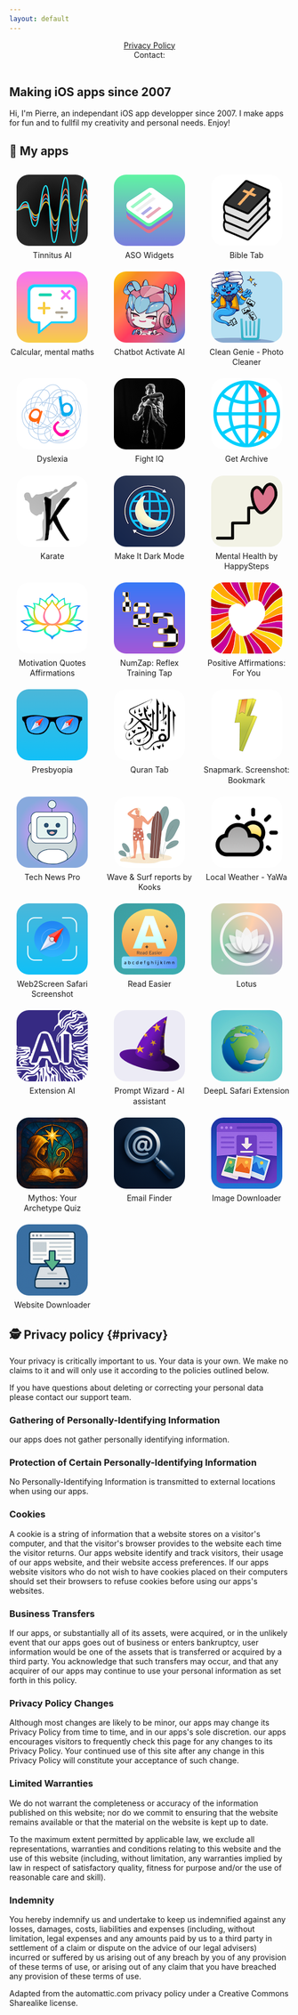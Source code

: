 ```yaml
---
layout: default
---
```

<center>
<a href="#privacy">Privacy Policy</a>
<br />
Contact: <ps.applecontact [at] gmail.com>
<br />
<br />
</center>

## Making iOS apps since 2007

Hi, I'm Pierre, an independant iOS app developper since 2007. I make apps for fun and to fullfil my creativity and personal needs. Enjoy!

## 📱 My apps

<div class="app-grid">
  <div class="app-item">
    <a href="https://apps.apple.com/app/id6742564706" title="Tinnitus AI: relief for your ears">
      <img src="/img/apps/tinnitusai.png" alt="Tinnitus AI">
      <span>Tinnitus AI</span>
    </a>
  </div>
  <div class="app-item">
    <a href="https://apps.apple.com/app/id6447305870" title="Keyword Tracker: ASO Widgets">
      <img src="/img/apps/asowidgets.png" alt="ASO Widgets">
      <span>ASO Widgets</span>
    </a>
  </div>
  <div class="app-item">
    <a href="https://apps.apple.com/app/id6449843611" title="Bible Tab">
      <img src="/img/apps/bibletab.png" alt="Bible Tab">
      <span>Bible Tab</span>
    </a>
  </div>
  <div class="app-item">
    <a href="https://apps.apple.com/app/id1506363398" title="Calcular, mental maths">
      <img src="/img/apps/calcular.png" alt="Calcular">
      <span>Calcular, mental maths</span>
    </a>
  </div>
  <div class="app-item">
    <a href="https://apps.apple.com/app/id1660211486" title="Chatbot Activate AI">
      <img src="/img/apps/activate.png" alt="Chatbot Activate AI">
      <span>Chatbot Activate AI</span>
    </a>
  </div>
  <div class="app-item">
    <a href="https://apps.apple.com/app/id6476564299" title="Clean Genie - Photo Cleaner">
      <img src="/img/apps/cleangenie.png" alt="Clean Genie">
      <span>Clean Genie - Photo Cleaner</span>
    </a>
  </div>
  <div class="app-item">
    <a href="https://apps.apple.com/app/id6449745240" title="Dyslexia">
      <img src="/img/apps/dyslexia.png" alt="Dyslexia">
      <span>Dyslexia</span>
    </a>
  </div>
  <div class="app-item">
    <a href="https://apps.apple.com/app/id6479872912" title="Fight IQ">
      <img src="/img/apps/fightiq.png" alt="Fight IQ">
      <span>Fight IQ</span>
    </a>
  </div>
  <div class="app-item">
    <a href="https://apps.apple.com/app/id6449024584" title="Get Archive">
      <img src="/img/apps/getarchive.png" alt="Get Archive">
      <span>Get Archive</span>
    </a>
  </div>
  <div class="app-item">
    <a href="https://apps.apple.com/app/id982443770" title="Karate">
      <img src="/img/apps/karate.png" alt="Karate">
      <span>Karate</span>
    </a>
  </div>
  <!-- Continue with the rest of your apps in the same format -->
  <div class="app-item">
    <a href="https://apps.apple.com/app/id6477295569" title="Make It Dark Mode">
      <img src="/img/apps/makeitdark.png" alt="Make It Dark Mode">
      <span>Make It Dark Mode</span>
    </a>
  </div>
  <div class="app-item">
    <a href="https://apps.apple.com/app/id1672621191" title="Mental Health by HappySteps">
      <img src="/img/apps/happysteps.png" alt="Mental Health by HappySteps">
      <span>Mental Health by HappySteps</span>
    </a>
  </div>
  <div class="app-item">
    <a href="https://apps.apple.com/app/id6449968950" title="Motivation Quotes Affirmations">
      <img src="/img/apps/motivation.png" alt="Motivation Quotes Affirmations">
      <span>Motivation Quotes Affirmations</span>
    </a>
  </div>
  <div class="app-item">
    <a href="https://apps.apple.com/app/id6478925381" title="NumZap: Reflex Training Tap">
      <img src="/img/apps/numzap.png" alt="NumZap">
      <span>NumZap: Reflex Training Tap</span>
    </a>
  </div>
  <div class="app-item">
    <a href="https://apps.apple.com/app/id6450424843" title="Positive Affirmations: For You">
      <img src="/img/apps/positiveaffirmations.png" alt="Positive Affirmations">
      <span>Positive Affirmations: For You</span>
    </a>
  </div>
  <div class="app-item">
    <a href="https://apps.apple.com/app/id6502348556" title="Presbyopia">
      <img src="/img/apps/presbyopia.png" alt="Presbyopia">
      <span>Presbyopia</span>
    </a>
  </div>
  <div class="app-item">
    <a href="https://apps.apple.com/app/id6449831325" title="Quran Tab">
      <img src="/img/apps/qurantab.png" alt="Quran Tab">
      <span>Quran Tab</span>
    </a>
  </div>
  <div class="app-item">
    <a href="https://apps.apple.com/app/id6472327977" title="Snapmark. Screenshot: Bookmark">
      <img src="/img/apps/snapmark.png" alt="Snapmark">
      <span>Snapmark. Screenshot: Bookmark</span>
    </a>
  </div>
  <div class="app-item">
    <a href="https://apps.apple.com/app/id1640448571" title="Tech News Pro">
      <img src="/img/apps/technews.png" alt="Tech News Pro">
      <span>Tech News Pro</span>
    </a>
  </div>
  <div class="app-item">
    <a href="https://apps.apple.com/app/id6451105330" title="Wave & Surf reports by Kooks">
      <img src="/img/apps/kooks.png" alt="Wave & Surf reports by Kooks">
      <span>Wave & Surf reports by Kooks</span>
    </a>
  </div>
  <div class="app-item">
    <a href="https://apps.apple.com/app/id6502996295" title="Local Weather - YaWa">
      <img src="/img/apps/yawa.png" alt="Local Weather - YaWa">
      <span>Local Weather - YaWa</span>
    </a>
  </div>
  <div class="app-item">
    <a href="https://apps.apple.com/app/id6670213166" title="web2screen Safari Screenshot">
      <img src="/img/apps/web2screen.png" alt="Web2Screen Safari Screenshot">
      <span>Web2Screen Safari Screenshot</span>
    </a>
  </div>
  <div class="app-item">
    <a href="https://apps.apple.com/app/id6695754679" title="Read Easier">
      <img src="/img/apps/readeasier.png" alt="Read Easier">
      <span>Read Easier</span>
    </a>
  </div>
  <div class="app-item">
    <a href="https://apps.apple.com/app/6739941712" title="Lotus">
      <img src="/img/apps/lotus.png" alt="Lotus">
      <span>Lotus</span>
    </a>
  </div>
  <div class="app-item">
    <a href="https://apps.apple.com/app/id6742454059" title="Extension AI">
      <img src="/img/apps/extensionai.png" alt="Extension AI">
      <span>Extension AI</span>
    </a>
  </div>
  <div class="app-item">
    <a href="https://apps.apple.com/app/id6743671589" title="Prompt Wizard">
      <img src="/img/apps/promptwizard.png" alt="Prompt Wizard - AI assistant">
      <span>Prompt Wizard - AI assistant</span>
    </a>
  </div>
  <div class="app-item">
    <a href="https://apps.apple.com/app/id6743857642" title="DeepL-ator">
      <img src="/img/apps/deeplator.png" alt="DeepL Safari Extension">
      <span>DeepL Safari Extension</span>
    </a>
  </div>
  <div class="app-item">
    <a href="https://apps.apple.com/app/id6744677120" title="Mythos">
      <img src="/img/apps/mythos.png" alt="Mythos: Your Archetype Quiz">
      <span>Mythos: Your Archetype Quiz</span>
    </a>
  </div>
  <div class="app-item">
    <a href="https://apps.apple.com/app/id6744918989" title="Email Finder">
      <img src="/img/apps/emailfinder.png" alt="Email Finder">
      <span>Email Finder</span>
    </a>
  </div>
  <div class="app-item">
    <a href="https://apps.apple.com/app/id6744963492" title="Image Downloader">
      <img src="/img/apps/imagedownloader.png" alt="Image Downloader">
      <span>Image Downloader</span>
    </a>
  </div>
  <div class="app-item">
    <a href="https://apps.apple.com/app/id6745128463" title="Website Downloader">
      <img src="/img/apps/websitedownloader.png" alt="Website Downloader">
      <span>Website Downloader</span>
    </a>
  </div>
</div>

<style>
.app-grid {
  display: grid;
  grid-template-columns: repeat(auto-fill, minmax(140px, 1fr));
  gap: 20px;
  margin: 30px 0;
}

.app-item {
  text-align: center;
}

.app-item a {
  display: flex;
  flex-direction: column;
  align-items: center;
  text-decoration: none;
}

.app-item img {
  width: 100%;
  max-width: 128px;
  height: auto;
  border-radius: 22px;
  margin-bottom: 8px;
}

.app-item span {
  font-size: 14px;
  line-height: 1.3;
}

@media (max-width: 600px) {
  .app-grid {
    grid-template-columns: repeat(auto-fill, minmax(100px, 1fr));
    gap: 15px;
  }
  
  .app-item span {
    font-size: 12px;
  }
}
</style>

## 🕵️ Privacy policy {#privacy}

Your privacy is critically important to us. Your data is your own. We make no claims to it and will only use it according to the policies outlined below.

If you have questions about deleting or correcting your personal data please contact our support team.

### Gathering of Personally-Identifying Information
our apps does not gather personally identifying information.

### Protection of Certain Personally-Identifying Information
No Personally-Identifying Information is transmitted to external locations when using our apps.

### Cookies
A cookie is a string of information that a website stores on a visitor's computer, and that the visitor's browser provides to the website each time the visitor returns. Our apps website identify and track visitors, their usage of our apps website, and their website access preferences. If our apps website visitors who do not wish to have cookies placed on their computers should set their browsers to refuse cookies before using our apps's websites.

### Business Transfers
If our apps, or substantially all of its assets, were acquired, or in the unlikely event that our apps goes out of business or enters bankruptcy, user information would be one of the assets that is transferred or acquired by a third party. You acknowledge that such transfers may occur, and that any acquirer of our apps may continue to use your personal information as set forth in this policy.

### Privacy Policy Changes
Although most changes are likely to be minor, our apps may change its Privacy Policy from time to time, and in our apps's sole discretion. our apps encourages visitors to frequently check this page for any changes to its Privacy Policy. Your continued use of this site after any change in this Privacy Policy will constitute your acceptance of such change.

### Limited Warranties
We do not warrant the completeness or accuracy of the information published on this website; nor do we commit to ensuring that the website remains available or that the material on the website is kept up to date.

To the maximum extent permitted by applicable law, we exclude all representations, warranties and conditions relating to this website and the use of this website (including, without limitation, any warranties implied by law in respect of satisfactory quality, fitness for purpose and/or the use of reasonable care and skill).

### Indemnity
You hereby indemnify us and undertake to keep us indemnified against any losses, damages, costs, liabilities and expenses (including, without limitation, legal expenses and any amounts paid by us to a third party in settlement of a claim or dispute on the advice of our legal advisers) incurred or suffered by us arising out of any breach by you of any provision of these terms of use, or arising out of any claim that you have breached any provision of these terms of use.

Adapted from the automattic.com privacy policy under a Creative Commons Sharealike license.